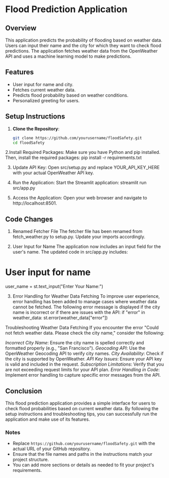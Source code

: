 # Flood Prediction Application

## Overview

This application predicts the probability of flooding based on weather data. Users can input their name and the city for which they want to check flood predictions. The application fetches weather data from the OpenWeather API and uses a machine learning model to make predictions.

## Features

- User input for name and city.
- Fetches current weather data.
- Predicts flood probability based on weather conditions.
- Personalized greeting for users.

## Setup Instructions

1. **Clone the Repository**:
   ```bash
   git clone https://github.com/yourusername/floodSafety.git
   cd floodSafety
   
2.Install Required Packages: Make sure you have Python and pip installed. Then, install the required packages:
pip install -r requirements.txt

3. Update API Key: Open src/setup.py and replace YOUR_API_KEY_HERE with your actual OpenWeather API key.

4. Run the Application: Start the Streamlit application:
   streamlit run src/app.py

5. Access the Application: Open your web browser and navigate to http://localhost:8501.

## Code Changes

1. Renamed Fetcher File
The fetcher file has been renamed from fetch_weather.py to setup.py. Update your imports accordingly.

2. User Input for Name
The application now includes an input field for the user's name. The updated code in src/app.py includes:
# User input for name
user_name = st.text_input("Enter Your Name:")

3. Error Handling for Weather Data Fetching
To improve user experience, error handling has been added to manage cases where weather data cannot be fetched. The following error message is displayed if the city name is incorrect or if there are issues with the API:
if "error" in weather_data:
    st.error(weather_data["error"])

Troubleshooting Weather Data Fetching
If you encounter the error "Could not fetch weather data. Please check the city name," consider the following:

*Incorrect City Name*: Ensure the city name is spelled correctly and formatted properly (e.g., "San Francisco").
*Geocoding API*: Use the OpenWeather Geocoding API to verify city names.
*City Availability*: Check if the city is supported by OpenWeather.
*API Key Issues*: Ensure your API key is valid and included in the request.
*Subscription Limitations*: Verify that you are not exceeding request limits for your API plan.
*Error Handling in Code*: Implement error handling to capture specific error messages from the API.

## Conclusion
This flood prediction application provides a simple interface for users to check flood probabilities based on current weather data. By following the setup instructions and troubleshooting tips, you can successfully run the application and make use of its features.


### Notes

- Replace `https://github.com/yourusername/floodSafety.git` with the actual URL of your GitHub repository.
- Ensure that the file names and paths in the instructions match your project structure.
- You can add more sections or details as needed to fit your project's requirements.
